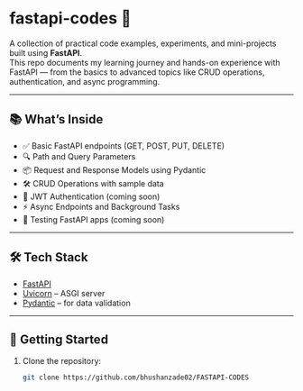 # fastapi-codes 🚀

A collection of practical code examples, experiments, and mini-projects built using **FastAPI**.  
This repo documents my learning journey and hands-on experience with FastAPI — from the basics to advanced topics like CRUD operations, authentication, and async programming.

---

## 📚 What’s Inside

- ✅ Basic FastAPI endpoints (GET, POST, PUT, DELETE)
- 🔍 Path and Query Parameters
- 📦 Request and Response Models using Pydantic
- 🛠️ CRUD Operations with sample data
- 🔐 JWT Authentication (coming soon)
- ⚡ Async Endpoints and Background Tasks
- 🧪 Testing FastAPI apps (coming soon)

---

## 🛠️ Tech Stack

- [FastAPI](https://fastapi.tiangolo.com/)
- [Uvicorn](https://www.uvicorn.org/) – ASGI server
- [Pydantic](https://docs.pydantic.dev/) – for data validation

---

## 🚀 Getting Started

1. Clone the repository:

   ```bash
   git clone https://github.com/bhushanzade02/FASTAPI-CODES
